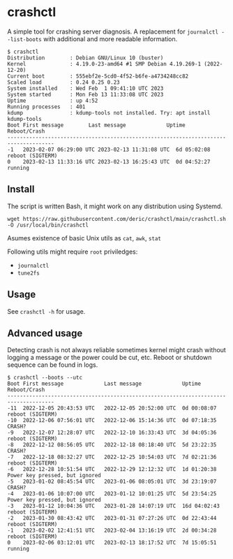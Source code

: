 # crashctl
A simple tool for crashing server diagnosis. A replacement for `journalctl --list-boots` with additional and more readable information.

```
$ crashctl
Distribution        : Debian GNU/Linux 10 (buster)
Kernel              : 4.19.0-23-amd64 #1 SMP Debian 4.19.269-1 (2022-12-20)
Current boot        : 555ebf2e-5cd0-4f52-b6fe-a4734248cc82
Scaled load         : 0.24 0.25 0.23
System installed    : Wed Feb  1 09:41:10 UTC 2023
System started      : Mon Feb 13 11:33:08 UTC 2023
Uptime              : up 4:52
Running processes   : 401
kdump               : kdump-tools not installed. Try: apt install kdump-tools
Boot First message        Last message             Uptime       Reboot/Crash
-------------------------------------------------------------------------------------
-1   2023-02-07 06:29:00 UTC 2023-02-13 11:31:08 UTC  6d 05:02:08  reboot (SIGTERM)
0    2023-02-13 11:33:16 UTC 2023-02-13 16:25:43 UTC  0d 04:52:27  running

```

## Install

The script is written Bash, it might work on any distribution using Systemd.

```
wget https://raw.githubusercontent.com/deric/crashctl/main/crashctl.sh -O /usr/local/bin/crashctl
```

Asumes existence of basic Unix utils as `cat`, `awk`, `stat`

Following utils might require `root` priviledges:

  - `journalctl`
  - `tune2fs`

## Usage

See `crashctl -h` for usage.


## Advanced usage

Detecting crash is not always reliable sometimes kernel might crash without logging a message or the power could be cut, etc. Reboot or shutdown sequence can be found in logs.

```
$ crashctl --boots --utc
Boot First message             Last message             Uptime       Reboot/Crash
-------------------------------------------------------------------------------------
-11  2022-12-05 20:43:53 UTC   2022-12-05 20:52:00 UTC  0d 00:08:07  reboot (SIGTERM)
-10  2022-12-06 07:56:01 UTC   2022-12-06 15:14:36 UTC  0d 07:18:35  CRASH?
-9   2022-12-07 12:28:07 UTC   2022-12-10 16:33:43 UTC  3d 04:05:36  reboot (SIGTERM)
-8   2022-12-12 08:56:05 UTC   2022-12-18 08:18:40 UTC  5d 23:22:35  CRASH?
-7   2022-12-18 08:32:27 UTC   2022-12-25 10:54:03 UTC  7d 02:21:36  reboot (SIGTERM)
-6   2022-12-28 10:51:54 UTC   2022-12-29 12:12:32 UTC  1d 01:20:38  Power key pressed, but ignored
-5   2023-01-02 08:45:54 UTC   2023-01-06 08:05:01 UTC  3d 23:19:07  CRASH?
-4   2023-01-06 10:07:00 UTC   2023-01-12 10:01:25 UTC  5d 23:54:25  Power key pressed, but ignored
-3   2023-01-12 10:04:36 UTC   2023-01-28 14:07:19 UTC  16d 04:02:43 reboot (SIGTERM)
-2   2023-01-30 08:43:42 UTC   2023-01-31 07:27:26 UTC  0d 22:43:44  reboot (SIGTERM)
-1   2023-02-02 12:41:51 UTC   2023-02-04 13:16:19 UTC  2d 00:34:28  reboot (SIGTERM)
0    2023-02-06 03:12:01 UTC   2023-02-13 18:17:52 UTC  7d 15:05:51  running
```
